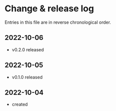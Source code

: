 # Change & release log

Entries in this file are in reverse chronological order.

## 2022-10-06

* v0.2.0 released

## 2022-10-05

* v0.1.0 released

## 2022-10-04

* created

